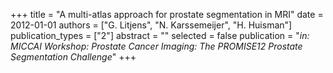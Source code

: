 +++
title = "A multi-atlas approach for prostate segmentation in MRI"
date = 2012-01-01
authors = ["G. Litjens", "N. Karssemeijer", "H. Huisman"]
publication_types = ["2"]
abstract = ""
selected = false
publication = "*in: MICCAI Workshop: Prostate Cancer Imaging: The PROMISE12 Prostate Segmentation Challenge*"
+++


